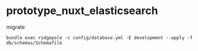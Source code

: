 # prototype_nuxt_elasticsearch


migrate

```$bash
bundle exec ridgepole -c config/database.yml -E development --apply -f db/schemas/Schemafile
```